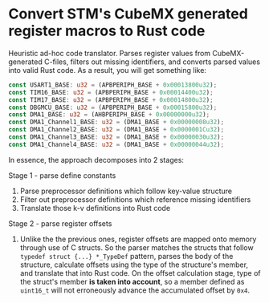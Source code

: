 # Convert STM's CubeMX generated register macros to Rust code

Heuristic ad-hoc code translator. Parses register values from CubeMX-generated C-files, filters out missing identifiers, and converts parsed values into valid Rust code. As a result, you will get something like:

```Rust
const USART1_BASE: u32 = (APBPERIPH_BASE + 0x00013800u32);
const TIM16_BASE: u32 = (APBPERIPH_BASE + 0x00014400u32);
const TIM17_BASE: u32 = (APBPERIPH_BASE + 0x00014800u32);
const DBGMCU_BASE: u32 = (APBPERIPH_BASE + 0x00015800u32);
const DMA1_BASE: u32 = (AHBPERIPH_BASE + 0x00000000u32);
const DMA1_Channel1_BASE: u32 = (DMA1_BASE + 0x00000008u32);
const DMA1_Channel2_BASE: u32 = (DMA1_BASE + 0x0000001Cu32);
const DMA1_Channel3_BASE: u32 = (DMA1_BASE + 0x00000030u32);
const DMA1_Channel4_BASE: u32 = (DMA1_BASE + 0x00000044u32);
```

In essence, the approach decomposes into 2 stages:

Stage 1 - parse define constants

1. Parse preprocessor definitions which follow key-value structure
2. Filter out preprocessor definitions which reference missing identifiers
3. Translate those k-v definitions into Rust code

Stage 2 - parse register offsets

1. Unlike the the previous ones, register offsets are mapped onto memory through use of C structs. So the parser matches the structs that follow `typedef struct {...} *_TypeDef` pattern, parses the body of the structure, calculate offsets using the type of the structure's member, and translate that into Rust code. On the offset calculation stage, type of the struct's member **is taken into account**, so a member defined as `uint16_t` will not erroneously advance the accumulated offset by `0x4`.
